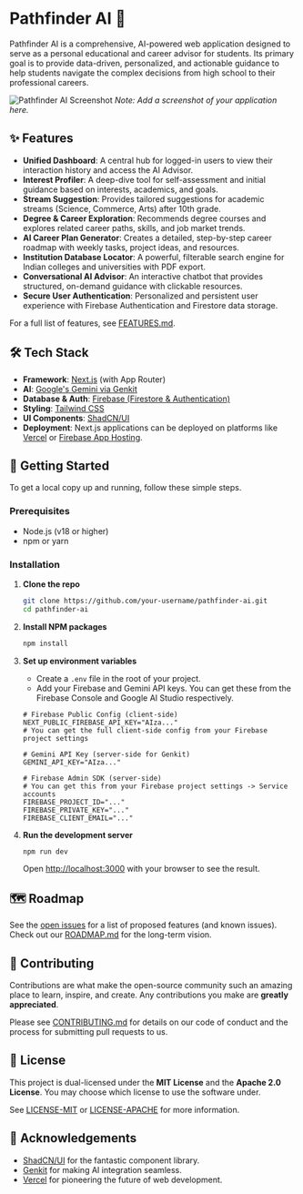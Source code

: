 # Pathfinder AI 🚀

Pathfinder AI is a comprehensive, AI-powered web application designed to serve as a personal educational and career advisor for students. Its primary goal is to provide data-driven, personalized, and actionable guidance to help students navigate the complex decisions from high school to their professional careers.

![Pathfinder AI Screenshot](https://i.imgur.com/your-screenshot.png) 
*Note: Add a screenshot of your application here.*

## ✨ Features

- **Unified Dashboard**: A central hub for logged-in users to view their interaction history and access the AI Advisor.
- **Interest Profiler**: A deep-dive tool for self-assessment and initial guidance based on interests, academics, and goals.
- **Stream Suggestion**: Provides tailored suggestions for academic streams (Science, Commerce, Arts) after 10th grade.
- **Degree & Career Exploration**: Recommends degree courses and explores related career paths, skills, and job market trends.
- **AI Career Plan Generator**: Creates a detailed, step-by-step career roadmap with weekly tasks, project ideas, and resources.
- **Institution Database Locator**: A powerful, filterable search engine for Indian colleges and universities with PDF export.
- **Conversational AI Advisor**: An interactive chatbot that provides structured, on-demand guidance with clickable resources.
- **Secure User Authentication**: Personalized and persistent user experience with Firebase Authentication and Firestore data storage.

For a full list of features, see [FEATURES.md](./FEATURES.md).

## 🛠️ Tech Stack

- **Framework**: [Next.js](https://nextjs.org/) (with App Router)
- **AI**: [Google's Gemini via Genkit](https://firebase.google.com/docs/genkit)
- **Database & Auth**: [Firebase (Firestore & Authentication)](https://firebase.google.com/)
- **Styling**: [Tailwind CSS](https://tailwindcss.com/)
- **UI Components**: [ShadCN/UI](https://ui.shadcn.com/)
- **Deployment**: Next.js applications can be deployed on platforms like [Vercel](https://vercel.com/) or [Firebase App Hosting](https://firebase.google.com/docs/app-hosting).

## 🚀 Getting Started

To get a local copy up and running, follow these simple steps.

### Prerequisites

- Node.js (v18 or higher)
- npm or yarn

### Installation

1.  **Clone the repo**
    ```sh
    git clone https://github.com/your-username/pathfinder-ai.git
    cd pathfinder-ai
    ```
2.  **Install NPM packages**
    ```sh
    npm install
    ```
3.  **Set up environment variables**
    - Create a `.env` file in the root of your project.
    - Add your Firebase and Gemini API keys. You can get these from the Firebase Console and Google AI Studio respectively.
    ```env
    # Firebase Public Config (client-side)
    NEXT_PUBLIC_FIREBASE_API_KEY="AIza..."
    # You can get the full client-side config from your Firebase project settings
    
    # Gemini API Key (server-side for Genkit)
    GEMINI_API_KEY="AIza..." 
    
    # Firebase Admin SDK (server-side)
    # You can get this from your Firebase project settings -> Service accounts
    FIREBASE_PROJECT_ID="..."
    FIREBASE_PRIVATE_KEY="..."
    FIREBASE_CLIENT_EMAIL="..."
    ```
    
4.  **Run the development server**
    ```sh
    npm run dev
    ```
    Open [http://localhost:3000](http://localhost:3000) with your browser to see the result.

## 🗺️ Roadmap

See the [open issues](https://github.com/your-username/pathfinder-ai/issues) for a list of proposed features (and known issues). Check out our [ROADMAP.md](./ROADMAP.md) for the long-term vision.

## 🤝 Contributing

Contributions are what make the open-source community such an amazing place to learn, inspire, and create. Any contributions you make are **greatly appreciated**.

Please see [CONTRIBUTING.md](./CONTRIBUTING.md) for details on our code of conduct and the process for submitting pull requests to us.

## 📜 License

This project is dual-licensed under the **MIT License** and the **Apache 2.0 License**. You may choose which license to use the software under.

See [LICENSE-MIT](./LICENSE-MIT) or [LICENSE-APACHE](./LICENSE-APACHE) for more information.

## 🙏 Acknowledgements

- [ShadCN/UI](https://ui.shadcn.com/) for the fantastic component library.
- [Genkit](https://firebase.google.com/docs/genkit) for making AI integration seamless.
- [Vercel](https://vercel.com/) for pioneering the future of web development.
